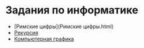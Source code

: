 # Задания по информатике

- [Римские цифры](Римские цифры.html)
- [Рекурсия](Рекурсия.html)
- [Компьютерная графика](turtle.html)
